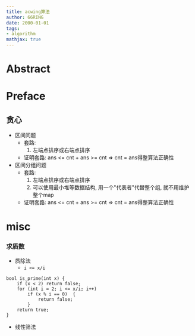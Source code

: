 ```yaml
---
title: acwing算法
author: 66RING
date: 2000-01-01
tags: 
- algorithm
mathjax: true
---
```


# Abstract


# Preface



## 贪心

- 区间问题
	* 套路: 
		1. 左端点排序或右端点排序
	* 证明套路: ans <= cnt + ans >= cnt => cnt = ans得整算法正确性
- 区间分组问题
	* 套路: 
		1. 左端点排序或右端点排序
		2. 可以使用最小堆等数据结构, 用一个"代表者"代替整个组, 就不用维护整个map
	* 证明套路: ans <= cnt + ans >= cnt => cnt = ans得整算法正确性


# misc

### 求质数

- 质除法
	* `i <= x/i`

```
bool is_prime(int x) {
	if (x < 2) return false; 
	for (int i = 2; i <= x/i; i++)
		if (x % i == 0)  {
			return false;
		}
	return true;
}
```

- 线性筛法



